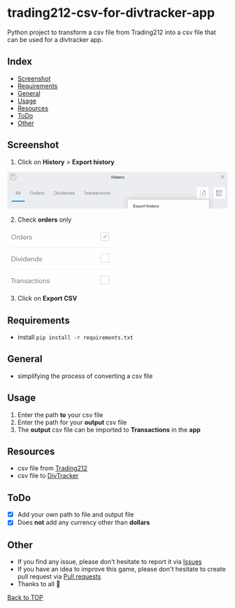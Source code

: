 # trading212-csv-for-divtracker-app

Python project to transform a csv file from Trading212 into a csv file that can be used for a divtracker app.

## Index

- [Screenshot](#screenshot)
- [Requirements](#requirements)
- [General](#general)
- [Usage](#usage)
- [Resources](#resources)
- [ToDo](#todo)
- [Other](#other)

## Screenshot

1. Click on **History** > **Export history**

![screenshot](image/screenshot.PNG)

2. Check **orders** only

![screenshot](image/screenshot2.PNG)

3. Click on **Export CSV**

## Requirements

- install
  ``
  pip install -r requirements.txt
  ``

## General

- simplifying the process of converting a csv file

## Usage

1. Enter the path **to** your csv file
2. Enter the path for your **output** csv file
3. The **output** csv file can be imported to **Transactions** in the **app**

## Resources

- csv file from [Trading212](https://www.trading212.com/)
- csv file to [DivTracker](https://play.google.com/store/apps/details?id=com.divtracker.stockapp)

## ToDo

- [x] Add your own path to file and output file
- [x] Does **not** add any currency other than **dollars**

## Other

- If you find any issue, please don't hesitate to report it
  via [Issues](https://github.com/Fearplay/trading212-csv-for-divtracker-app/issues)
- If you have an idea to improve this game, please don't hesitate to create pull request
  via [Pull requests](https://github.com/Fearplay/trading212-csv-for-divtracker-app/pulls)
- Thanks to all :green_heart:

[Back to TOP](#trading212-csv-for-divtracker-app)